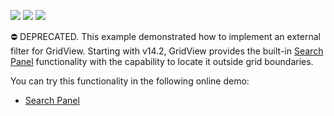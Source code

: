 <!-- default badges list -->
![](https://img.shields.io/endpoint?url=https://codecentral.devexpress.com/api/v1/VersionRange/134059823/14.2.3%2B)
[![](https://img.shields.io/badge/Open_in_DevExpress_Support_Center-FF7200?style=flat-square&logo=DevExpress&logoColor=white)](https://supportcenter.devexpress.com/ticket/details/E4991)
[![](https://img.shields.io/badge/📖_How_to_use_DevExpress_Examples-e9f6fc?style=flat-square)](https://docs.devexpress.com/GeneralInformation/403183)
<!-- default badges end -->
⛔ DEPRECATED. This example demonstrated how to implement an external filter for GridView. Starting with v14.2, GridView provides the built-in <a href="https://docs.devexpress.com/AspNet/17651/components/grid-view/concepts/filter-data/search-panel">Search Panel</a> functionality with the capability to locate it outside grid boundaries.

You can try this functionality in the following online demo:

- <a href="https://demos.devexpress.com/ASPxGridViewDemos/Filtering/SearchPanel.aspx">Search Panel</a>
